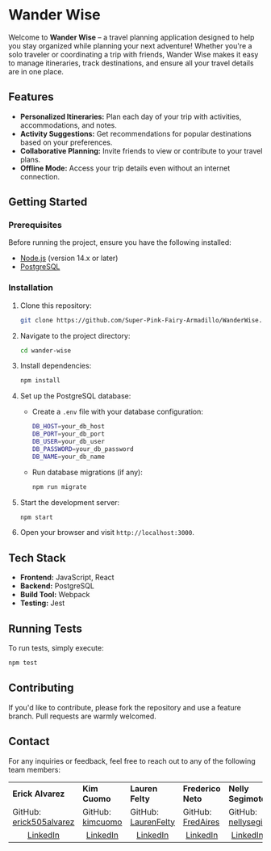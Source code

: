 # Wander Wise

Welcome to **Wander Wise** – a travel planning application designed to help you stay organized while planning your next adventure! Whether you're a solo traveler or coordinating a trip with friends, Wander Wise makes it easy to manage itineraries, track destinations, and ensure all your travel details are in one place.

## Features

- **Personalized Itineraries:** Plan each day of your trip with activities, accommodations, and notes.
- **Activity Suggestions:** Get recommendations for popular destinations based on your preferences.
- **Collaborative Planning:** Invite friends to view or contribute to your travel plans.
- **Offline Mode:** Access your trip details even without an internet connection.

## Getting Started

### Prerequisites

Before running the project, ensure you have the following installed:

- [Node.js](https://nodejs.org/) (version 14.x or later)
- [PostgreSQL](https://www.postgresql.org/)

### Installation

1. Clone this repository:
   ```bash
   git clone https://github.com/Super-Pink-Fairy-Armadillo/WanderWise.git)
   ```
2. Navigate to the project directory:
   ```bash
   cd wander-wise
   ```
3. Install dependencies:
   ```bash
   npm install
   ```
4. Set up the PostgreSQL database:
   - Create a `.env` file with your database configuration:
     ```bash
     DB_HOST=your_db_host
     DB_PORT=your_db_port
     DB_USER=your_db_user
     DB_PASSWORD=your_db_password
     DB_NAME=your_db_name
     ```
   - Run database migrations (if any):
     ```bash
     npm run migrate
     ```

5. Start the development server:
   ```bash
   npm start
   ```

6. Open your browser and visit `http://localhost:3000`.

## Tech Stack

- **Frontend:** JavaScript, React
- **Backend:** PostgreSQL
- **Build Tool:** Webpack
- **Testing:** Jest

## Running Tests

To run tests, simply execute:
```bash
npm test
```

## Contributing

If you'd like to contribute, please fork the repository and use a feature branch. Pull requests are warmly welcomed.

## Contact

For any inquiries or feedback, feel free to reach out to any of the following team members:

<table>
  <tr>
    <td><strong>Erick Alvarez</strong></td>
    <td><strong>Kim Cuomo</strong></td>
    <td><strong>Lauren Felty</strong></td>
    <td><strong>Frederico Neto</strong></td>
    <td><strong>Nelly Segimoto</strong></td>
  </tr>
  <tr>
    <td>GitHub: <a href="https://github.com/erick505alvarez">erick505alvarez</a></td>
    <td>GitHub: <a href="https://github.com/kimcuomo">kimcuomo</a></td>
    <td>GitHub: <a href="https://github.com/LaurenFelty">LaurenFelty</a></td>
    <td>GitHub: <a href="https://github.com/FredAires">FredAires</a></td>
    <td>GitHub: <a href="https://github.com/nellysegi">nellysegi</a></td>
  </tr>
<tr>
  <td style="text-align: center;"><a href="https://www.linkedin.com/in/erick505alvarez/">LinkedIn</a></td>
  <td style="text-align: center;"><a href="https://www.linkedin.com/in/kimcuomo/">LinkedIn</a></td>
  <td style="text-align: center;"><a href="https://www.linkedin.com/in/lauren-felty">LinkedIn</a></td>
  <td style="text-align: center;"><a href="https://www.linkedin.com/in/frederico-asneto/">LinkedIn</a></td>
  <td style="text-align: center;"><a href="https://www.linkedin.com/in/nellysegimoto/">LinkedIn</a></td>
</tr>

</table>
